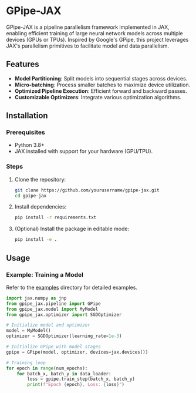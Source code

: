 # GPipe-JAX

GPipe-JAX is a pipeline parallelism framework implemented in JAX, enabling efficient training of large neural network models across multiple devices (GPUs or TPUs). Inspired by Google's GPipe, this project leverages JAX's parallelism primitives to facilitate model and data parallelism.

## Features

- **Model Partitioning**: Split models into sequential stages across devices.
- **Micro-batching**: Process smaller batches to maximize device utilization.
- **Optimized Pipeline Execution**: Efficient forward and backward passes.
- **Customizable Optimizers**: Integrate various optimization algorithms.

## Installation

### Prerequisites

- Python 3.8+
- JAX installed with support for your hardware (GPU/TPU).

### Steps

1. Clone the repository:

    ```bash
    git clone https://github.com/yourusername/gpipe-jax.git
    cd gpipe-jax
    ```

2. Install dependencies:

    ```bash
    pip install -r requirements.txt
    ```

3. (Optional) Install the package in editable mode:

    ```bash
    pip install -e .
    ```

## Usage

### Example: Training a Model

Refer to the [examples](./examples/example_training.py) directory for detailed examples.

```python
import jax.numpy as jnp
from gpipe_jax.pipeline import GPipe
from gpipe_jax.model import MyModel
from gpipe_jax.optimizer import SGDOptimizer

# Initialize model and optimizer
model = MyModel()
optimizer = SGDOptimizer(learning_rate=1e-3)

# Initialize GPipe with model stages
gpipe = GPipe(model, optimizer, devices=jax.devices())

# Training loop
for epoch in range(num_epochs):
    for batch_x, batch_y in data_loader:
        loss = gpipe.train_step(batch_x, batch_y)
        print(f"Epoch {epoch}, Loss: {loss}")
